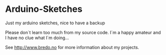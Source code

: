 Arduino-Sketches
================

Just my arduino sketches, nice to have a backup

Please don´t learn too much from my source code. I´m a happy amateur and I have no clue what I´m doing... 

See http://www.bredo.no for more information about my projects.
